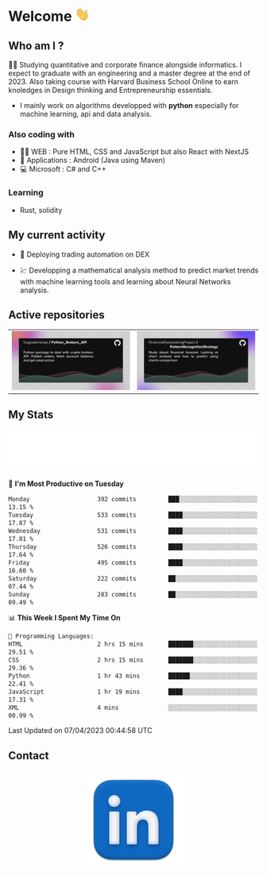 # Welcome <img src="assets/hello.gif" width="30px"/>

## Who am I ?

:man_student: Studying quantitative and corporate finance alongside informatics. I expect to graduate with an engineering and a master degree at the end of 2023. Also taking course with Harvard Business School Online to earn knoledges in Design thinking and Entrepreneurship essentials.

* I mainly work on algorithms developped with **python** especially for machine learning, api and data analysis.

### Also coding with

* :man_technologist: WEB : Pure HTML, CSS and JavaScript but also React with NextJS
* :iphone: Applications : Android (Java using Maven)
* :computer: Microsoft : C# and C++

### Learning

* Rust, solidity

## My current activity

* :rocket: Deploying trading automation on DEX

* :chart: Developping a mathematical analysis method to predict market trends with machine learning tools and learning about Neural Networks analysis.

## Active repositories

| | |
| ------------- | ------------- |
| [![Broker SDK](assets/BrokerAPI.png)](https://github.com/hugodemenez/Python_Brokers_API)  | [![Quantitative Prediction](assets/PatternRecognitionStrategy.png)](https://github.com/FinancialForecastingProject/PatternRecognitionStrategy.git)  |

## My Stats

<p align=center>
<img src="metrics.plugin.wakatime.svg" alt="Metrics">
</p>

<!--START_SECTION:waka-->
📅 **I'm Most Productive on Tuesday** 

```text
Monday                   392 commits         ███░░░░░░░░░░░░░░░░░░░░░░   13.15 % 
Tuesday                  533 commits         ████░░░░░░░░░░░░░░░░░░░░░   17.87 % 
Wednesday                531 commits         ████░░░░░░░░░░░░░░░░░░░░░   17.81 % 
Thursday                 526 commits         ████░░░░░░░░░░░░░░░░░░░░░   17.64 % 
Friday                   495 commits         ████░░░░░░░░░░░░░░░░░░░░░   16.60 % 
Saturday                 222 commits         ██░░░░░░░░░░░░░░░░░░░░░░░   07.44 % 
Sunday                   283 commits         ██░░░░░░░░░░░░░░░░░░░░░░░   09.49 % 
```


📊 **This Week I Spent My Time On** 

```text
💬 Programming Languages: 
HTML                     2 hrs 15 mins       ███████░░░░░░░░░░░░░░░░░░   29.51 % 
CSS                      2 hrs 15 mins       ███████░░░░░░░░░░░░░░░░░░   29.36 % 
Python                   1 hr 43 mins        ██████░░░░░░░░░░░░░░░░░░░   22.41 % 
JavaScript               1 hr 19 mins        ████░░░░░░░░░░░░░░░░░░░░░   17.31 % 
XML                      4 mins              ░░░░░░░░░░░░░░░░░░░░░░░░░   00.99 % 
```


 Last Updated on 07/04/2023 00:44:58 UTC
<!--END_SECTION:waka-->

## Contact

<p align=center >
<a href="https://www.linkedin.com/in/hugo-demenez/">
<picture>
  <source media="(prefers-color-scheme: dark)" srcset="assets/linkedin_light.png">
  <img height="200px" width="200px" alt="Linkedin link" src="assets/linkedin.png">
</picture>
</a>
</p>
